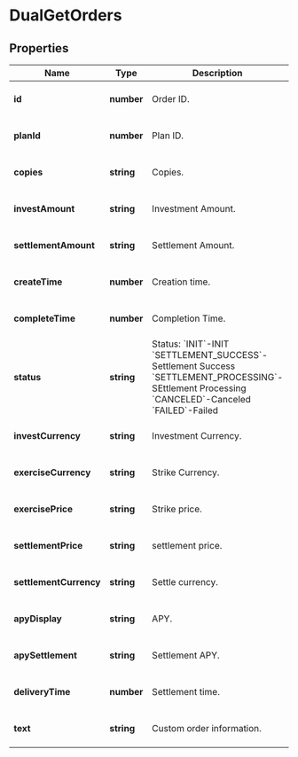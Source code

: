 # DualGetOrders

## Properties

Name | Type | Description | Notes
------------ | ------------- | ------------- | -------------
**id** | **number** | Order ID. | [optional] [default to undefined]
**planId** | **number** | Plan ID. | [optional] [default to undefined]
**copies** | **string** | Copies. | [optional] [default to undefined]
**investAmount** | **string** | Investment Amount. | [optional] [default to undefined]
**settlementAmount** | **string** | Settlement Amount. | [optional] [default to undefined]
**createTime** | **number** | Creation time. | [optional] [default to undefined]
**completeTime** | **number** | Completion Time. | [optional] [default to undefined]
**status** | **string** | Status:  &#x60;INIT&#x60;-INIT &#x60;SETTLEMENT_SUCCESS&#x60;-Settlement Success &#x60;SETTLEMENT_PROCESSING&#x60;-SEttlement Processing &#x60;CANCELED&#x60;-Canceled &#x60;FAILED&#x60;-Failed | [optional] [default to undefined]
**investCurrency** | **string** | Investment Currency. | [optional] [default to undefined]
**exerciseCurrency** | **string** | Strike Currency. | [optional] [default to undefined]
**exercisePrice** | **string** | Strike price. | [optional] [default to undefined]
**settlementPrice** | **string** | settlement price. | [optional] [default to undefined]
**settlementCurrency** | **string** | Settle currency. | [optional] [default to undefined]
**apyDisplay** | **string** | APY. | [optional] [default to undefined]
**apySettlement** | **string** | Settlement APY. | [optional] [default to undefined]
**deliveryTime** | **number** | Settlement time. | [optional] [default to undefined]
**text** | **string** | Custom order information. | [optional] [default to undefined]


